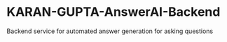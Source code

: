 # KARAN-GUPTA-AnswerAI-Backend
Backend service for automated answer generation for asking questions
